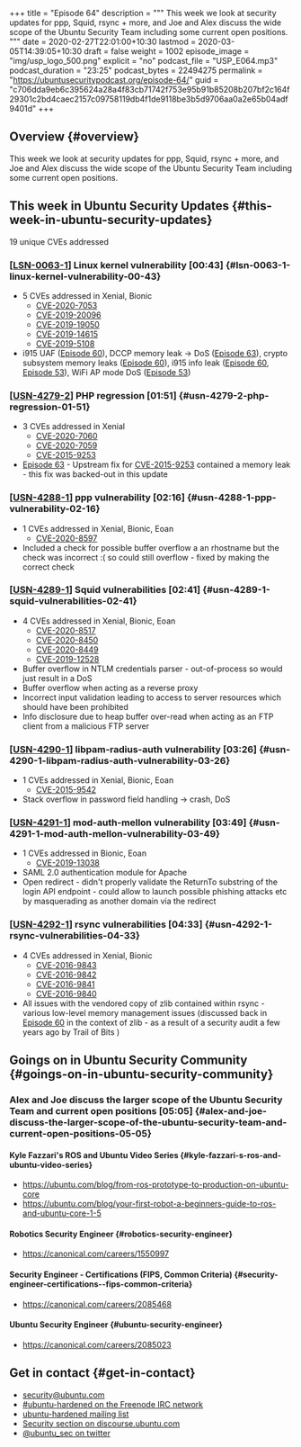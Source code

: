 +++
title = "Episode 64"
description = """
  This week we look at security updates for ppp, Squid, rsync + more, and Joe
  and Alex discuss the wide scope of the Ubuntu Security Team including some
  current open positions.
  """
date = 2020-02-27T22:01:00+10:30
lastmod = 2020-03-05T14:39:05+10:30
draft = false
weight = 1002
episode_image = "img/usp_logo_500.png"
explicit = "no"
podcast_file = "USP_E064.mp3"
podcast_duration = "23:25"
podcast_bytes = 22494275
permalink = "https://ubuntusecuritypodcast.org/episode-64/"
guid = "c706dda9eb6c395624a28a4f83cb71742f753e95b91b85208b207bf2c164f29301c2bd4caec2157c09758119db4f1de9118be3b5d9706aa0a2e65b04adf9401d"
+++

## Overview {#overview}

This week we look at security updates for ppp, Squid, rsync + more, and Joe
and Alex discuss the wide scope of the Ubuntu Security Team including some
current open positions.


## This week in Ubuntu Security Updates {#this-week-in-ubuntu-security-updates}

19 unique CVEs addressed


### [[LSN-0063-1](https://lists.ubuntu.com/archives/ubuntu-security-announce/2020-February/005341.html)] Linux kernel vulnerability [00:43] {#lsn-0063-1-linux-kernel-vulnerability-00-43}

-   5 CVEs addressed in Xenial, Bionic
    -   [CVE-2020-7053](https://people.canonical.com/~ubuntu-security/cve/CVE-2020-7053) <!-- medium -->
    -   [CVE-2019-20096](https://people.canonical.com/~ubuntu-security/cve/CVE-2019-20096) <!-- medium -->
    -   [CVE-2019-19050](https://people.canonical.com/~ubuntu-security/cve/CVE-2019-19050) <!-- medium -->
    -   [CVE-2019-14615](https://people.canonical.com/~ubuntu-security/cve/CVE-2019-14615) <!-- medium -->
    -   [CVE-2019-5108](https://people.canonical.com/~ubuntu-security/cve/CVE-2019-5108) <!-- medium -->
-   i915 UAF ([Episode 60](https://ubuntusecuritypodcast.org/episode-60/)), DCCP memory leak -> DoS ([Episode 63](https://ubuntusecuritypodcast.org/episode-63/)), crypto
    subsystem memory leaks ([Episode 60](https://ubuntusecuritypodcast.org/episode-60/)), i915 info leak ([Episode 60](https://ubuntusecuritypodcast.org/episode-60/), [Episode
    53](https://ubuntusecuritypodcast.org/episode-53/)), WiFi AP mode DoS ([Episode 53](https://ubuntusecuritypodcast.org/episode-53/))


### [[USN-4279-2](https://usn.ubuntu.com/4279-2/)] PHP regression [01:51] {#usn-4279-2-php-regression-01-51}

-   3 CVEs addressed in Xenial
    -   [CVE-2020-7060](https://people.canonical.com/~ubuntu-security/cve/CVE-2020-7060) <!-- medium -->
    -   [CVE-2020-7059](https://people.canonical.com/~ubuntu-security/cve/CVE-2020-7059) <!-- medium -->
    -   [CVE-2015-9253](https://people.canonical.com/~ubuntu-security/cve/CVE-2015-9253) <!-- low -->
-   [Episode 63](https://ubuntusecuritypodcast.org/episode-63/) - Upstream fix for [CVE-2015-9253](https://people.canonical.com/~ubuntu-security/cve/CVE-2015-9253) contained a memory leak -
    this fix was backed-out in this update


### [[USN-4288-1](https://usn.ubuntu.com/4288-1/)] ppp vulnerability [02:16] {#usn-4288-1-ppp-vulnerability-02-16}

-   1 CVEs addressed in Xenial, Bionic, Eoan
    -   [CVE-2020-8597](https://people.canonical.com/~ubuntu-security/cve/CVE-2020-8597) <!-- medium -->
-   Included a check for possible buffer overflow a an rhostname but the
    check was incorrect :( so could still overflow - fixed by making the
    correct check


### [[USN-4289-1](https://usn.ubuntu.com/4289-1/)] Squid vulnerabilities [02:41] {#usn-4289-1-squid-vulnerabilities-02-41}

-   4 CVEs addressed in Xenial, Bionic, Eoan
    -   [CVE-2020-8517](https://people.canonical.com/~ubuntu-security/cve/CVE-2020-8517) <!-- medium -->
    -   [CVE-2020-8450](https://people.canonical.com/~ubuntu-security/cve/CVE-2020-8450) <!-- medium -->
    -   [CVE-2020-8449](https://people.canonical.com/~ubuntu-security/cve/CVE-2020-8449) <!-- medium -->
    -   [CVE-2019-12528](https://people.canonical.com/~ubuntu-security/cve/CVE-2019-12528) <!-- medium -->
-   Buffer overflow in NTLM credentials parser - out-of-process so would just
    result in a DoS
-   Buffer overflow when acting as a reverse proxy
-   Incorrect input validation leading to access to server resources which
    should have been prohibited
-   Info disclosure due to heap buffer over-read when acting as an FTP client
    from a malicious FTP server


### [[USN-4290-1](https://usn.ubuntu.com/4290-1/)] libpam-radius-auth vulnerability [03:26] {#usn-4290-1-libpam-radius-auth-vulnerability-03-26}

-   1 CVEs addressed in Xenial, Bionic, Eoan
    -   [CVE-2015-9542](https://people.canonical.com/~ubuntu-security/cve/CVE-2015-9542) <!-- medium -->
-   Stack overflow in password field handling -> crash, DoS


### [[USN-4291-1](https://usn.ubuntu.com/4291-1/)] mod-auth-mellon vulnerability [03:49] {#usn-4291-1-mod-auth-mellon-vulnerability-03-49}

-   1 CVEs addressed in Bionic, Eoan
    -   [CVE-2019-13038](https://people.canonical.com/~ubuntu-security/cve/CVE-2019-13038) <!-- medium -->
-   SAML 2.0 authentication module for Apache
-   Open redirect - didn't properly validate the ReturnTo substring of the
    login API endpoint - could allow to launch possible phishing attacks etc
    by masquerading as another domain via the redirect


### [[USN-4292-1](https://usn.ubuntu.com/4292-1/)] rsync vulnerabilities [04:33] {#usn-4292-1-rsync-vulnerabilities-04-33}

-   4 CVEs addressed in Xenial, Bionic
    -   [CVE-2016-9843](https://people.canonical.com/~ubuntu-security/cve/CVE-2016-9843) <!-- low -->
    -   [CVE-2016-9842](https://people.canonical.com/~ubuntu-security/cve/CVE-2016-9842) <!-- low -->
    -   [CVE-2016-9841](https://people.canonical.com/~ubuntu-security/cve/CVE-2016-9841) <!-- low -->
    -   [CVE-2016-9840](https://people.canonical.com/~ubuntu-security/cve/CVE-2016-9840) <!-- low -->
-   All issues with the vendored copy of zlib contained within rsync -
    various low-level memory management issues (discussed back in [Episode 60](https://ubuntusecuritypodcast.org/episode-60/)
    in the context of zlib - as a result of a security audit a few years ago
    by Trail of Bits )


## Goings on in Ubuntu Security Community {#goings-on-in-ubuntu-security-community}


### Alex and Joe discuss the larger scope of the Ubuntu Security Team and current open positions [05:05] {#alex-and-joe-discuss-the-larger-scope-of-the-ubuntu-security-team-and-current-open-positions-05-05}


#### Kyle Fazzari's ROS and Ubuntu Video Series {#kyle-fazzari-s-ros-and-ubuntu-video-series}

-   <https://ubuntu.com/blog/from-ros-prototype-to-production-on-ubuntu-core>
-   <https://ubuntu.com/blog/your-first-robot-a-beginners-guide-to-ros-and-ubuntu-core-1-5>


#### Robotics Security Engineer {#robotics-security-engineer}

-   <https://canonical.com/careers/1550997>


#### Security Engineer - Certifications (FIPS, Common Criteria) {#security-engineer-certifications--fips-common-criteria}

-   <https://canonical.com/careers/2085468>


#### Ubuntu Security Engineer {#ubuntu-security-engineer}

-   <https://canonical.com/careers/2085023>


## Get in contact {#get-in-contact}

-   [security@ubuntu.com](mailto:security@ubuntu.com)
-   [#ubuntu-hardened on the Freenode IRC network](http://webchat.freenode.net/#ubuntu-hardened)
-   [ubuntu-hardened mailing list](https://lists.ubuntu.com/mailman/listinfo/ubuntu-hardened)
-   [Security section on discourse.ubuntu.com](https://discourse.ubuntu.com/c/security)
-   [@ubuntu\_sec on twitter](https://twitter.com/ubuntu%5Fsec)